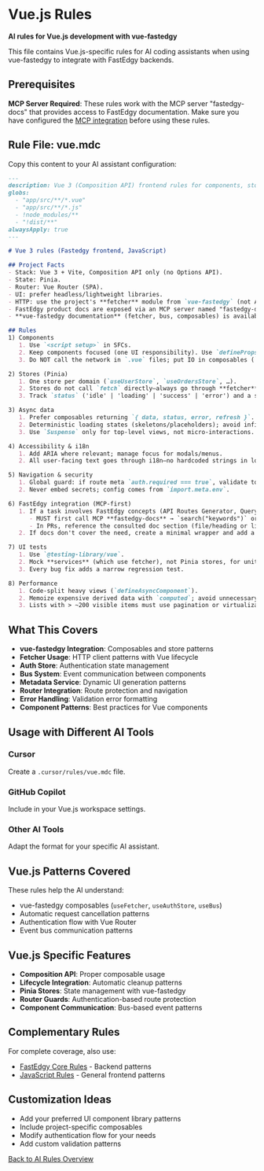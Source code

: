 # Vue.js Rules

**AI rules for Vue.js development with vue-fastedgy**

This file contains Vue.js-specific rules for AI coding assistants when using vue-fastedgy to integrate with FastEdgy backends.

## Prerequisites

**MCP Server Required**: These rules work with the MCP server "fastedgy-docs" that provides access to FastEdgy documentation. Make sure you have configured the [MCP integration](../mcp.md) before using these rules.

## Rule File: vue.mdc

Copy this content to your AI assistant configuration:

```markdown title="vue.mdc"
---
description: Vue 3 (Composition API) frontend rules for components, stores, and UI integration with Fastedgy
globs:
  - "app/src/**/*.vue"
  - "app/src/**/*.js"
  - !node_modules/**
  - "!dist/**"
alwaysApply: true
---

# Vue 3 rules (Fastedgy frontend, JavaScript)

## Project Facts
- Stack: Vue 3 + Vite, Composition API only (no Options API).
- State: Pinia.
- Router: Vue Router (SPA).
- UI: prefer headless/lightweight libraries.
- HTTP: use the project's **fetcher** module from `vue-fastedgy` (not Axios).
- FastEdgy product docs are exposed via an MCP server named "fastedgy-docs".
- **vue-fastedgy documentation** (fetcher, bus, composables) is available in FastEdgy docs section "Vue.js".

## Rules
1) Components
   1. Use `<script setup>` in SFCs.
   2. Keep components focused (one UI responsibility). Use `defineProps` / `defineEmits`.
   3. Do NOT call the network in `.vue` files; put IO in composables (`src/composables/x.js`) or services (`src/api/x.js`) that use the **fetcher**.

2) Stores (Pinia)
   1. One store per domain (`useUserStore`, `useOrdersStore`, …).
   2. Stores do not call `fetch` directly—always go through **fetcher** via services in `src/api/`.
   3. Track `status` ('idle' | 'loading' | 'success' | 'error') and a serializable `error`.

3) Async data
   1. Prefer composables returning `{ data, status, error, refresh }`.
   2. Deterministic loading states (skeletons/placeholders); avoid infinite spinners.
   3. Use `Suspense` only for top-level views, not micro-interactions.

4) Accessibility & i18n
   1. Add ARIA where relevant; manage focus for modals/menus.
   2. All user-facing text goes through i18n—no hardcoded strings in logic.

5) Navigation & security
   1. Global guard: if route meta `auth.required === true`, validate token via the user store; redirect to `/login?next=…`.
   2. Never embed secrets; config comes from `import.meta.env`.

6) FastEdgy integration (MCP-first)
   1. If a task involves FastEdgy concepts (API Routes Generator, Query Builder, Fields Selector, Metadata Generator, Queued Tasks, i18n, Multi Tenant, Email, Storage, Authentication, settings) OR **vue-fastedgy features** (fetcher, bus, composables):
      - MUST first call MCP **fastedgy-docs** → `search("keywords")` or `search("Vue.js [concept]")` for vue-fastedgy, then `read(uri)` for the top result **before coding**.
      - In PRs, reference the consulted doc section (file/heading or link).
   2. If docs don't cover the need, create a minimal wrapper and add a TODO with a link to the doc gap.

7) UI tests
   1. Use `@testing-library/vue`.
   2. Mock **services** (which use fetcher), not Pinia stores, for unit tests.
   3. Every bug fix adds a narrow regression test.

8) Performance
   1. Code-split heavy views (`defineAsyncComponent`).
   2. Memoize expensive derived data with `computed`; avoid unnecessary watchers.
   3. Lists with > ~200 visible items must use pagination or virtualization.
```

## What This Covers

- **vue-fastedgy Integration**: Composables and store patterns
- **Fetcher Usage**: HTTP client patterns with Vue lifecycle
- **Auth Store**: Authentication state management
- **Bus System**: Event communication between components
- **Metadata Service**: Dynamic UI generation patterns
- **Router Integration**: Route protection and navigation
- **Error Handling**: Validation error formatting
- **Component Patterns**: Best practices for Vue components

## Usage with Different AI Tools

### Cursor
Create a `.cursor/rules/vue.mdc` file.

### GitHub Copilot
Include in your Vue.js workspace settings.

### Other AI Tools
Adapt the format for your specific AI assistant.

## Vue.js Patterns Covered

These rules help the AI understand:

- vue-fastedgy composables (`useFetcher`, `useAuthStore`, `useBus`)
- Automatic request cancellation patterns
- Authentication flow with Vue Router
- Event bus communication patterns

## Vue.js Specific Features

- **Composition API**: Proper composable usage
- **Lifecycle Integration**: Automatic cleanup patterns
- **Pinia Stores**: State management with vue-fastedgy
- **Router Guards**: Authentication-based route protection
- **Component Communication**: Bus-based event patterns

## Complementary Rules

For complete coverage, also use:

- [FastEdgy Core Rules](fastedgy.md) - Backend patterns
- [JavaScript Rules](javascript.md) - General frontend patterns

## Customization Ideas

- Add your preferred UI component library patterns
- Include project-specific composables
- Modify authentication flow for your needs
- Add custom validation patterns

[Back to AI Rules Overview](../ai-rules.md)
